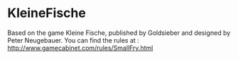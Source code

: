 # KleineFische
Based on the game Kleine Fische, published by Goldsieber and designed by Peter Neugebauer.
You can find the rules at : http://www.gamecabinet.com/rules/SmallFry.html
